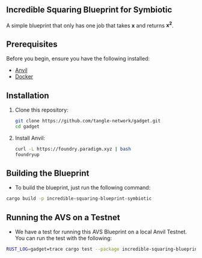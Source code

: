 ## Incredible Squaring Blueprint for Symbiotic

A simple blueprint that only has one job that takes **x** and returns **x<sup>2</sup>**.

## Prerequisites

Before you begin, ensure you have the following installed:

- [Anvil](https://book.getfoundry.sh/anvil/)
- [Docker](https://www.docker.com/get-started)

## Installation

1. Clone this repository:
   ```bash
   git clone https://github.com/tangle-network/gadget.git
   cd gadget
   ```
   
2. Install Anvil:
   ```bash
   curl -L https://foundry.paradigm.xyz | bash
   foundryup
   ```

## Building the Blueprint

- To build the blueprint, just run the following command:

```bash
cargo build -p incredible-squaring-blueprint-symbiotic
```

## Running the AVS on a Testnet

- We have a test for running this AVS Blueprint on a local Anvil Testnet. You can run the test with the following:

```bash
RUST_LOG=gadget=trace cargo test --package incredible-squaring-blueprint-symbiotic test_symbiotic_incredible_squaring_blueprint -- --nocapture
```